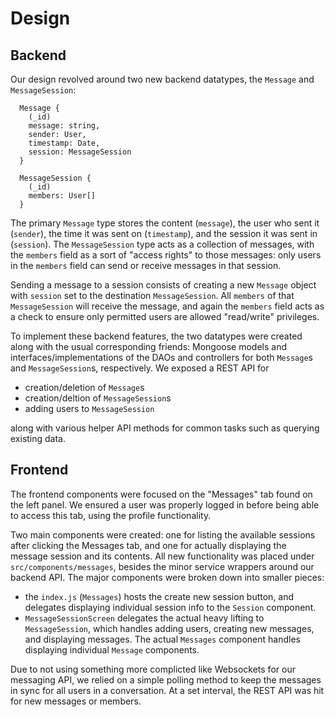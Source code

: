 # Design

## Backend

Our design revolved around two new backend datatypes, the `Message` and
`MessageSession`:

```
  Message {
    (_id)
    message: string,
    sender: User,
    timestamp: Date,
    session: MessageSession
  }

  MessageSession {
    (_id)
    members: User[]
  }
```

The primary `Message` type stores the content (`message`), the user who
sent it (`sender`), the time it was sent on (`timestamp`), and the session
it was sent in (`session`). The `MessageSession` type acts as a collection
of messages, with the `members` field as a sort of "access rights" to those
messages: only users in the `members` field can send or receive messages in
that session.

Sending a message to a session consists of creating a new `Message` object
with `session` set to the destination `MessageSession`. All `members` of that
`MessageSession` will receive the message, and again the `members` field
acts as a check to ensure only permitted users are allowed "read/write"
privileges.

To implement these backend features, the two datatypes were created along
with the usual corresponding friends: Mongoose models and
interfaces/implementations of the DAOs and controllers for both `Message`s
and `MessageSession`s, respectively. We exposed a REST API for
  
  * creation/deletion of `Message`s
  * creation/deltion of `MessageSession`s
  * adding users to `MessageSession`

along with various helper API methods for common tasks such as querying
existing data.

## Frontend

The frontend components were focused on the "Messages" tab found on the left
panel. We ensured a user was properly logged in before being able to access
this tab, using the profile functionality.

Two main components were created: one for listing the available sessions
after clicking the Messages tab, and one for actually displaying the message
session and its contents. All new functionality was placed under
`src/components/messages`, besides the minor service wrappers around our
backend API. The major components were broken down into smaller pieces:

  * the `index.js` (`Messages`) hosts the create new session button, and
    delegates displaying individual session info to the `Session` component.
  * `MessageSessionScreen` delegates the actual heavy lifting to
    `MessageSession`, which handles adding users, creating new messages, and
     displaying messages. The actual `Messages` component handles displaying
     individual `Message` components.

Due to not using something more complicted like Websockets for our messaging
API, we relied on a simple polling method to keep the messages in sync for
all users in a conversation. At a set interval, the REST API was hit for
new messages or members.


